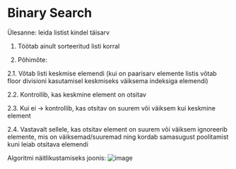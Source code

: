# Binary Search
Ülesanne: leida listist kindel täisarv

1. Töötab ainult sorteeritud listi korral

2. Põhimõte:

2.1. Võtab listi keskmise elemendi (kui on paarisarv elemente listis võtab floor divisioni kasutamisel keskmiseks väiksema indeksiga elemendi)

2.2. Kontrollib, kas keskmine element on otsitav

2.3. Kui ei -> kontrollib, kas otsitav on suurem või väiksem kui keskmine element

2.4. Vastavalt sellele, kas otsitav element on suurem või väiksem ignoreerib elemente, mis on väiksemad/suuremad
ning kordab samasugust poolitamist kuni leiab otsitava elemendi

Algoritmi näitlikustamiseks joonis:
![image](https://github.com/elsaneth/AA/assets/106624129/0f749a66-3292-42e6-9d91-59f6eb8bcd29)
